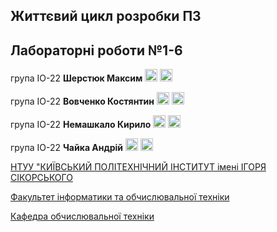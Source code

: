 ## Життєвий цикл розробки ПЗ
## Лабораторні роботи №1-6

група ІО-22 <b>Шерстюк Максим</b>
<a href="https://t.me/Maxsooooon"><img height="20" src="https://ziadoua.github.io/m3-Markdown-Badges/badges/Telegram/telegram2.svg"/></a>
<a href="mailto:sherstukmax2005@gmail.com"><img height="20" src="https://ziadoua.github.io/m3-Markdown-Badges/badges/Mail/mail3.svg"/></a>

група ІО-22 <b>Вовченко Костянтин</b>
<a href="https://t.me/engdan0"><img height="20" src="https://ziadoua.github.io/m3-Markdown-Badges/badges/Telegram/telegram2.svg"/></a>
<a href="mailto:kosyuraip@gmail.com"><img height="20" src="https://ziadoua.github.io/m3-Markdown-Badges/badges/Mail/mail3.svg"/></a>

група ІО-22 <b>Немашкало Кирило</b>
<a href="https://t.me/animeshka2007"><img height="20" src="https://ziadoua.github.io/m3-Markdown-Badges/badges/Telegram/telegram2.svg"/></a>
<a href="mailto:k.nemashkalo153@gmail.com"><img height="20" src="https://ziadoua.github.io/m3-Markdown-Badges/badges/Mail/mail3.svg"/></a>

група ІО-22 <b>Чайка Андрій</b>
<a href="https://t.me/andriichaika13"><img height="20" src="https://ziadoua.github.io/m3-Markdown-Badges/badges/Telegram/telegram2.svg"/></a>
<a href="mailto:andrewchaika13@gmail.com"><img height="20" src="https://ziadoua.github.io/m3-Markdown-Badges/badges/Mail/mail3.svg"/></a>

[НТУУ "КИЇВСЬКИЙ ПОЛІТЕХНІЧНИЙ ІНСТИТУТ імені ІГОРЯ СІКОРСЬКОГО](https://kpi.ua/)

[Факультет інформатики та обчислювальної техніки](https://fiot.kpi.ua/)

[Кафедра обчислювальної техніки](https://comsys.kpi.ua/)
